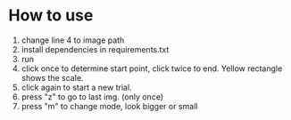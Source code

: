 # How to use
1. change line 4 to image path
2. install dependencies in requirements.txt
3. run
4. click once to determine start point, click twice to end. Yellow rectangle shows the scale.
5. click again to start a new trial.
6. press "z" to go to last img. (only once)
7. press "m" to change mode, look bigger or small